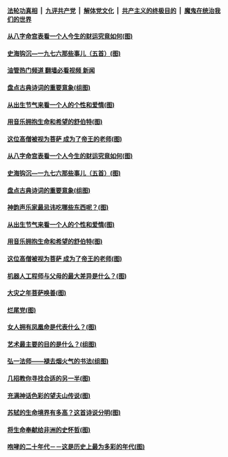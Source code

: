 ####  [法轮功真相](../../../../basic/blob/master/README.md?t=07272101) &nbsp;|&nbsp; [九评共产党](../../../../9ping.md/blob/master/README.md?t=07272101) &nbsp;|&nbsp; [解体党文化](../../../../jtdwh.md/blob/master/README.md?t=07272101)  &nbsp;|&nbsp; [共产主义的终极目的](../../../../gczydzjmd.md/blob/master/README.md?t=07272101) &nbsp;|&nbsp; [魔鬼在统治我们的世界](../../../../mgztzwmdsj.md/blob/master/README.md?t=07272101) 

#### [从八字命宫表看一个人今生的财运究竟如何(图)](../pages/p7/1012079.md?t=07272101) 

#### [史海钩沉—一九七六那些事儿（五首）(图)](../pages/p7/1012599.md?t=07272101) 

#### [油管热门频道 翻墙必看视频 新闻](http://45.76.130.85:81/youtube.html?07272101)

#### [盘点古典诗词的重要意象(组图)](../pages/p7/1011909.md?t=07272101) 

#### [从出生节气来看一个人的个性和爱情(图)](../pages/p7/1012058.md?t=07272101) 

#### [用音乐拥抱生命和希望的舒伯特(图)](../pages/p7/1011720.md?t=07272101) 

#### [这位高僧被视为菩萨 成为了帝王的老师(图)](../pages/p7/1012659.md?t=07272101) 

#### [从八字命宫表看一个人今生的财运究竟如何(图)](../pages/p7/1012079.md?t=07272101) 

#### [史海钩沉—一九七六那些事儿（五首）(图)](../pages/p7/1012599.md?t=07272101) 

#### [盘点古典诗词的重要意象(组图)](../pages/p7/1011909.md?t=07272101) 

#### [神韵声乐家最忌讳吃哪些东西呢？(图)](../pages/p7/1012675.md?t=07272101) 

#### [从出生节气来看一个人的个性和爱情(图)](../pages/p7/1012058.md?t=07272101) 

#### [用音乐拥抱生命和希望的舒伯特(图)](../pages/p7/1011720.md?t=07272101) 

#### [这位高僧被视为菩萨 成为了帝王的老师(图)](../pages/p7/1012659.md?t=07272101) 

#### [机器人工程师与父母的最大差异是什么？(图)](../pages/p7/1012442.md?t=07272101) 

#### [大灾之年菩萨唤善(图)](../pages/p7/1011910.md?t=07272101) 


#### [烂尾党(图)](../pages/p7/1012354.md?t=07272101) 

#### [女人拥有凤凰命是代表什么？(图)](../pages/p7/1012066.md?t=07272101) 


#### [艺术最主要的目的是什么？(组图)](../pages/p7/1011751.md?t=07272101) 

#### [弘一法师——褪去烟火气的书法(组图)](../pages/p7/1007928.md?t=07272101) 

#### [几招教你寻找合适的另一半(图)](../pages/p7/1012061.md?t=07272101) 

#### [充满神话色彩的望夫山传说(图)](../pages/p7/1011827.md?t=07272101) 

#### [苏轼的生命境界有多高？这首诗说分明(图)](../pages/p7/1011756.md?t=07272101) 

#### [将生命奉献给非洲的史怀哲(图)](../pages/p7/1011218.md?t=07272101) 

#### [咆哮的二十年代－－这是历史上最为多彩的年代(图)](../pages/p7/1011617.md?t=07272101) 

<img src='http://gfw-breaker.win/goodnews/indexes/p7.md' width='0px' height='0px'/>
